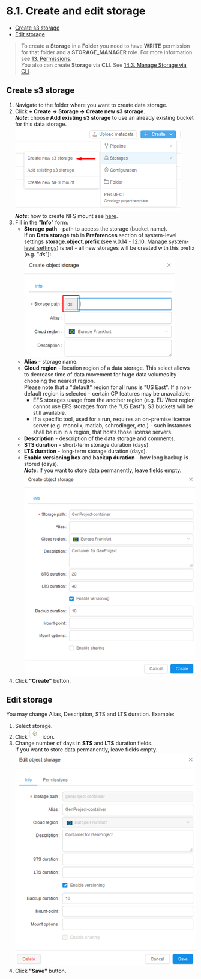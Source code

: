 # 8.1. Create and edit storage

- [Create s3 storage](#create-s3-storage)
- [Edit storage](#edit-storage)

> To create a **Storage** in a **Folder** you need to have **WRITE** permission for that folder and a **STORAGE\_MANAGER** role. For more information see [13. Permissions](../13_Permissions/13._Permissions.md).  
> You also can create **Storage** via **CLI**. See [14.3. Manage Storage via CLI](../14_CLI/14.3._Manage_Storage_via_CLI.md).

## Create s3 storage

1. Navigate to the folder where you want to create data storage.
2. Click **+ Create → Storage → Create new s3 storage**.  
    **_Note_**: choose **Add existing s3 storage** to use an already existing bucket for this data storage.  
    ![CP_CreateAndEditStorage](attachments/CreateAndEditStorage_1.png)  
    **_Note_**: how to create NFS mount see [here](8.7._Create_shared_file_system.md).  
3. Fill in the "**Info**" form:  
    - **Storage path** - path to access the storage (bucket name).  
    If on **Data storage** tab in **Preferences** section of system-level settings **storage.object.prefix** (see [v.0.14 - 12.10. Manage system-level settings](../12_Manage_Settings/12.10._Manage_system-level_settings.md#data-storage)) is set - all new storages will be created with this prefix (e.g. "*ds*"):  
    ![CP_CreateAndEditStorage](attachments/CreateAndEditStorage_2.png)
    - **Alias** - storage name.
    - **Cloud region** - location region of a data storage. This select allows to decrease time of data movement for huge data volumes by choosing the nearest region.  
        Please note that a "default" region for all runs is "US East". If a non-default region is selected - certain CP features may be unavailable:  
        - EFS storages usage from the another region (e.g. EU West region cannot use EFS storages from the "US East"). S3 buckets will be still available.
        - If a specific tool, used for a run, requires an on-premise license server (e.g. monolix, matlab, schrodinger, etc.) - such instances shall be run in a region, that hosts those license servers.  
    - **Description** - description of the data storage and comments.
    - **STS duration** - short-term storage duration (days).
    - **LTS duration** - long-term storage duration (days).
    - **Enable versioning box** and **backup duration** - how long backup is stored (days).  
        **_Note_**: If you want to store data permanently, leave fields empty.  
        ![CP_CreateAndEditStorage](attachments/CreateAndEditStorage_3.png)
4. Click **"Create"** button.

## Edit storage

You may change Alias, Description, STS and LTS duration. Example:

1. Select storage.
2. Click ![CP_CreateAndEditStorage](attachments/CreateAndEditStorage_4.png) icon.
3. Change number of days in **STS** and **LTS** duration fields.  
    If you want to store data permanently, leave fields empty.  
    ![CP_CreateAndEditStorage](attachments/CreateAndEditStorage_5.png)
4. Click **"Save"** button.